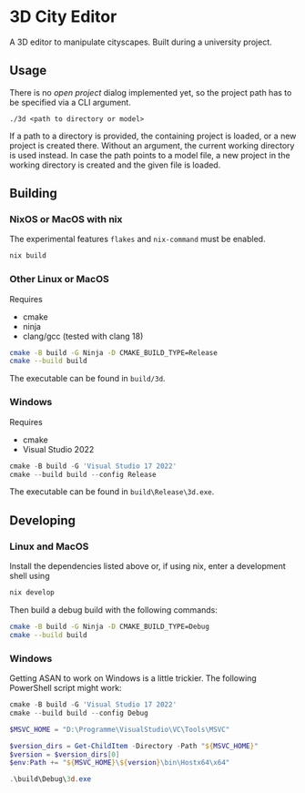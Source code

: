 # 3D City Editor

A 3D editor to manipulate cityscapes. Built during a university project.

## Usage

There is no *open project* dialog implemented yet, so the project path has to be specified via a CLI argument.
```
./3d <path to directory or model>
```
If a path to a directory is provided, the containing project is loaded, or a new project is created there. Without an argument, the current working directory is used instead.
In case the path points to a model file, a new project in the working directory is created and the given file is loaded.

## Building

### NixOS or MacOS with nix

The experimental features `flakes` and `nix-command` must be enabled.

```sh
nix build
```

### Other Linux or MacOS

Requires
- cmake
- ninja
- clang/gcc (tested with clang 18)

```sh
cmake -B build -G Ninja -D CMAKE_BUILD_TYPE=Release
cmake --build build
```

The executable can be found in `build/3d`.

### Windows

Requires
- cmake
- Visual Studio 2022

```powershell
cmake -B build -G 'Visual Studio 17 2022'
cmake --build build --config Release
```

The executable can be found in `build\Release\3d.exe`.

## Developing

### Linux and MacOS

Install the dependencies listed above or, if using nix, enter a development shell using

```sh
nix develop
```

Then build a debug build with the following commands:

```sh
cmake -B build -G Ninja -D CMAKE_BUILD_TYPE=Debug
cmake --build build
```

### Windows

Getting ASAN to work on Windows is a little trickier.
The following PowerShell script might work:

```powershell
cmake -B build -G 'Visual Studio 17 2022'
cmake --build build --config Debug

$MSVC_HOME = "D:\Programme\VisualStudio\VC\Tools\MSVC"

$version_dirs = Get-ChildItem -Directory -Path "${MSVC_HOME}"
$version = $version_dirs[0]
$env:Path += "${MSVC_HOME}\${version}\bin\Hostx64\x64"

.\build\Debug\3d.exe
```
